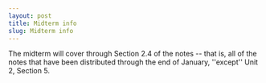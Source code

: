 ```yaml
---
layout: post
title: Midterm info
slug: Midterm info
---
```


The midterm will cover through Section 2.4 of the notes -- that is, all of the notes that have been distributed through the end of January, ''except'' Unit 2, Section 5.
